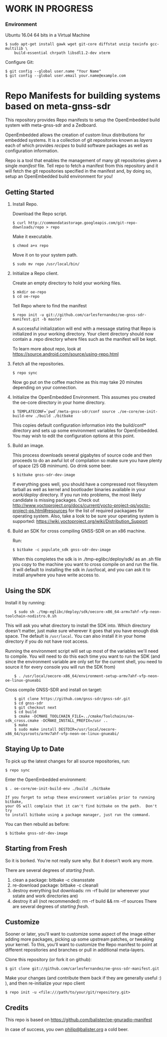 # WORK IN PROGRESS

### Environment

Ubuntu 16.04 64 bits in a Virtual Machine

```
$ sudo apt-get install gawk wget git-core diffstat unzip texinfo gcc-multilib \
    build-essential chrpath libsdl1.2-dev xterm
```

Configure Git:

```
$ git config --global user.name "Your Name"
$ git config --global user.email your.name@example.com
```


Repo Manifests for building systems based on meta-gnss-sdr
=============================================
This repository provides Repo manifests to setup the OpenEmbedded build system
with meta-gnss-sdr and a Zedboard.

OpenEmbedded allows the creation of custom linux distributions for embedded
systems. It is a collection of git repositories known as *layers* each of
which provides *recipes* to build software packages as well as configuration
information.

Repo is a tool that enables the management of many git repositories given a
single *manifest* file.  Tell repo to fetch a manifest from this repository and
it will fetch the git repositories specified in the manifest and, by doing so,
setup an OpenEmbedded build environment for you!


Getting Started
---------------
1.  Install Repo.

    Download the Repo script.

        $ curl http://commondatastorage.googleapis.com/git-repo-downloads/repo > repo

    Make it executable.

        $ chmod a+x repo

    Move it on to your system path.

        $ sudo mv repo /usr/local/bin/

2.  Initialize a Repo client.

    Create an empty directory to hold your working files.

        $ mkdir oe-repo
        $ cd oe-repo

    Tell Repo where to find the manifest

        $ repo init -u git://github.com/carlesfernandez/oe-gnss-sdr-manifest.git -b master

    A successful initialization will end with a message stating that Repo is
    initialized in your working directory. Your client directory should now
    contain a .repo directory where files such as the manifest will be kept.

    To learn more about repo, look at https://source.android.com/source/using-repo.html

3.  Fetch all the repositories.

        $ repo sync

    Now go put on the coffee machine as this may take 20 minutes depending on
    your connection.

4.  Initialize the OpenEmbedded Environment. This assumes you created the oe-core directory
    in your home directory.

        $ TEMPLATECONF=`pwd`/meta-gnss-sdr/conf source ./oe-core/oe-init-build-env ./build ./bitbake

    This copies default configuration information into the build/conf*
    directory and sets up some environment variables for OpenEmbedded.  You may
    wish to edit the configuration options at this point.

5.  Build an image.

    This process downloads several gigabytes of source code and then proceeds to
    do an awful lot of compilation so make sure you have plenty of space (25 GB
    minimum). Go drink some beer.

        $ bitbake gnss-sdr-dev-image

    If everything goes well, you should have a compressed root filesystem
    tarball as well as kernel and bootloader binaries available in your
    *work/deploy* directory.  If you run into problems, the most likely
    candidate is missing packages.  Check out
    http://www.yoctoproject.org/docs/current/yocto-project-qs/yocto-project-qs.html#resources
    for the list of required packagaes for operating system. Also, take
    a look to be sure your operating system is supported:
    https://wiki.yoctoproject.org/wiki/Distribution_Support

6.  Build an SDK for cross compiling GNSS-SDR on an x86 machine.

    Run:

        $ bitbake -c populate_sdk gnss-sdr-dev-image

    When this completes the sdk is in ./tmp-eglibc/deploy/sdk/ as an .sh file
    you copy to the machine you want to cross compile on and run the file.
    It will default to installing the sdk in /usr/local, and you can ask it to
    install anywhere you have write access to.

Using the SDK
---------------

Install it by running:

        $ sudo sh ./tmp-eglibc/deploy/sdk/oecore-x86_64-armv7ahf-vfp-neon-toolchain-nodistro.0.sh


This will ask you what directory to install the SDK into. Which directory doesn't matter, just make sure wherever it goes that you have enough disk space. The default is ```/usr/local```. You can also install it in your home directory if you do not have root access.

Running the environment script will set up most of the variables we'll need to compile. You will need to do this each time you want to run the SDK (and since the environment variable are only set for the current shell, you need to source it for every console you will run the SDK from)

        $ . /usr/local/oecore-x86_64/environment-setup-armv7ahf-vfp-neon-oe-linux-gnueabi

Cross compile GNSS-SDR and install on target:

        $ git clone https://github.com/gnss-sdr/gnss-sdr.git
        $ cd gnss-sdr
        $ git checkout next
        $ cd build
        $ cmake -DCMAKE_TOOLCHAIN_FILE=../cmake/Toolchains/oe-sdk_cross.cmake -DCMAKE_INSTALL_PREFIX=/usr ..
        $ make
        $ sudo make install DESTDIR=/usr/local/oecore-x86_64/sysroots/armv7ahf-vfp-neon-oe-linux-gnueabi/



Staying Up to Date
------------------
To pick up the latest changes for all source repositories, run:

    $ repo sync

Enter the OpenEmbedded environment:

    $ . oe-core/oe-init-build-env ./build ./bitbake

    If you forget to setup these environment variables prior to running bitbake,
    your OS will complain that it can't find bitbake on the path.  Don't try
    to install bitbake using a package manager, just run the command.

You can then rebuild as before:

    $ bitbake gnss-sdr-dev-image

Starting from Fresh
-------------------
So it is borked.  You're not really sure why.  But it doesn't work any more.

There are several degrees of *starting fresh*.

 1. clean a package: bitbake <package-name> -c cleansstate
 2. re-download package: bitbake <package-name> -c cleanall
 3. destroy everything but downloads: rm -rf build (or whereever your sstate and work directories are)
 4. destroy it all (not recommended): rm -rf build && rm -rf sources
There are several degrees of *starting fresh*.

Customize
---------
Sooner or later, you'll want to customize some aspect of the image either
adding more packages, picking up some upstream patches, or tweaking your kernel.
To this, you'll want to customize the Repo manifest to point at different
repositories and branches or pull in additional meta-layers.

Clone this repository (or fork it on github):

    $ git clone git://github.com/carlesfernandez/oe-gnss-sdr-manifest.git

Make your changes (and contribute them back if they are generally useful :) ),
and then re-initialize your repo client

    $ repo init -u <file:///path/to/your/git/repository.git>

Credits
---------

This repo is based on https://github.com/balister/oe-gnuradio-manifest

In case of success, you own philip@balister.org a cold beer.
